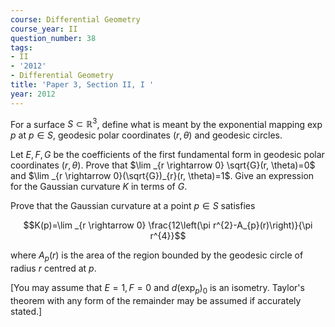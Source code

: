 ```yaml
---
course: Differential Geometry
course_year: II
question_number: 38
tags:
- II
- '2012'
- Differential Geometry
title: 'Paper 3, Section II, I '
year: 2012
---
```




For a surface $S \subset \mathbb{R}^{3}$, define what is meant by the exponential mapping exp $p$ at $p \in S$, geodesic polar coordinates $(r, \theta)$ and geodesic circles.

Let $E, F, G$ be the coefficients of the first fundamental form in geodesic polar coordinates $(r, \theta)$. Prove that $\lim _{r \rightarrow 0} \sqrt{G}(r, \theta)=0$ and $\lim _{r \rightarrow 0}(\sqrt{G})_{r}(r, \theta)=1$. Give an expression for the Gaussian curvature $K$ in terms of $G$.

Prove that the Gaussian curvature at a point $p \in S$ satisfies

$$K(p)=\lim _{r \rightarrow 0} \frac{12\left(\pi r^{2}-A_{p}(r)\right)}{\pi r^{4}}$$

where $A_{p}(r)$ is the area of the region bounded by the geodesic circle of radius $r$ centred at $p$.

[You may assume that $E=1, F=0$ and $d\left(\exp _{p}\right)_{0}$ is an isometry. Taylor's theorem with any form of the remainder may be assumed if accurately stated.]